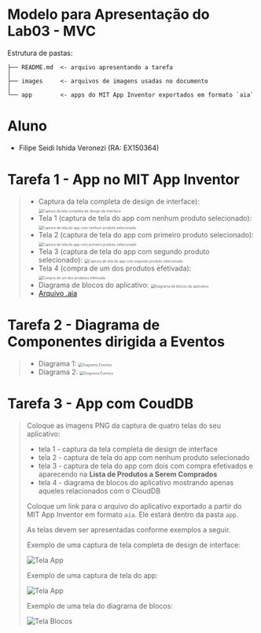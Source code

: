 # Modelo para Apresentação do Lab03 - MVC

Estrutura de pastas:

~~~
├── README.md  <- arquivo apresentando a tarefa
│
├── images     <- arquivos de imagens usadas no documento
│
└── app        <- apps do MIT App Inventor exportados em formato `aia`
~~~

# Aluno
* Filipe Seidi Ishida Veronezi (RA: EX150364)

# Tarefa 1 - App no MIT App Inventor

> * Captura da tela completa de design de interface):
>   <img src="images/design.png" alt="Captura da tela completa de design de interface" style="zoom:50%;" />
> * Tela 1 (captura de tela do app com nenhum produto selecionado):
>   <img src="images/tela1.jpeg" alt="Captura de tela do app com nenhum produto selecionado" style="zoom:50%;" />
> * Tela 2 (captura de tela do app com primeiro produto selecionado):
>   <img src="images/tela2.jpeg" alt="Captura de tela do app com primeiro produto selecionado" style="zoom:50%;" />
> * Tela 3 (captura de tela do app com segundo produto selecionado):
>   <img src="images/tela3.jpeg" alt="Captura de tela do app com segundo produto selecionado" style="zoom:50%;" />
> * Tela 4 (compra de um dos produtos efetivada):
>   <img src="images/tela4.jpeg" alt="Compra de um dos produtos efetivada" style="zoom:50%;" />
> * Diagrama de blocos do aplicativo:
>   <img src="images/blocks.png" alt="Diagrama de blocos do aplicativo" style="zoom:50%;" />
> * [Arquivo .aia](app/tarefa01.aia)
>

# Tarefa 2 - Diagrama de Componentes dirigida a Eventos

> - Diagrama 1:
>   <img src="images/event1.png" alt="Diagrama Eventos" style="zoom:50%;" />
> - Diagrama 2:
>   <img src="images/event2.png" alt="Diagrama Eventos" style="zoom:50%;" />

# Tarefa 3 - App com CoudDB

> Coloque as imagens PNG da captura de quatro telas do seu aplicativo:
> * tela 1 - captura da tela completa de design de interface
> * tela 2 - captura de tela do app com nenhum produto selecionado
> * tela 3 - captura de tela do app com dois com compra efetivados e aparecendo na **Lista de Produtos a Serem Comprados**
> * tela 4 - diagrama de blocos do aplicativo mostrando apenas aqueles relacionados com o CloudDB
>
> Coloque um link para o arquivo do aplicativo exportado a partir do MIT App Inventor em formato `aia`. Ele estará dentro da pasta `app`.
>
> As telas devem ser apresentadas conforme exemplos a seguir.
>
> Exemplo de uma captura de tela completa de design de interface:
>
> ![Tela App](images)
>
> Exemplo de uma captura de tela do app:
>
> ![Tela App](images)
>
> Exemplo de uma tela do diagrama de blocos:
>
> ![Tela Blocos](images)
